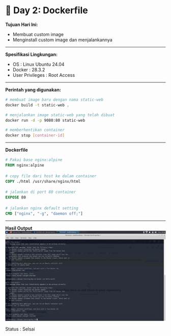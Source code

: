 # 🐳 Day 2: Dockerfile
**Tujuan Hari Ini:**
- Membuat custom image
- Menginstall custom image dan menjalankannya 
---
**Spesifikasi Lingkungan:**
- OS : Linux Ubuntu 24.04
- Docker : 28.3.2
- User Privileges : Root Access
---
**Perintah yang digunakan:**
```bash
# membuat image baru dengan nama static-web
docker build -t static-web .
```
```bash
# menjalankan image static-web yang telah dibuat
docker run -d -p 9080:80 static-web
```
```bash
# memberhentikan container 
docker stop [container-id]
```
---
**Dockerfile**
```dockerfile
# Pakai base nginx:alpine
FROM nginx:alpine

# copy file dari host ke dalam container
COPY ./html /usr/share/nginx/html

# jalankan di port 80 container
EXPOSE 80

# jalankan nginx default setting
CMD ["nginx", "-g", "daemon off;"]
```
---
**Hasil Output**
![Hello-World](https://raw.githubusercontent.com/TryXHackMe/docker-learning/refs/heads/main/day-1/Screenshot_2025-07-18_08-41-08.png)

Status : Selsai
